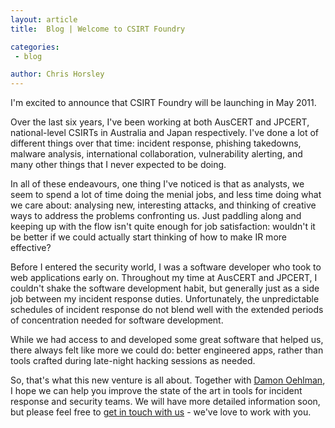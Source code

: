 ```yaml
---
layout: article
title:  Blog | Welcome to CSIRT Foundry

categories:
 - blog

author: Chris Horsley
---
```

I'm excited to announce that CSIRT Foundry will be launching in May 2011.

Over the last six years, I've been working at both AusCERT and JPCERT, national-level CSIRTs in Australia and Japan respectively. I've done a lot of different things over that time: incident response, phishing takedowns, malware analysis, international collaboration, vulnerability alerting, and many other things that I never expected to be doing. 

In all of these endeavours, one thing I've noticed is that as analysts, we seem to spend a lot of time doing the menial jobs, and less time doing what we care about: analysing new, interesting attacks, and thinking of creative ways to address the problems confronting us. Just paddling along and keeping up with the flow isn't quite enough for job satisfaction: wouldn't it be better if we could actually start thinking of how to make IR more effective?

Before I entered the security world, I was a software developer who took to web applications early on. Throughout my time at AusCERT and JPCERT, I couldn't shake the software development habit, but generally just as a side job between my incident response duties. Unfortunately, the unpredictable schedules of incident response do not blend well with the extended periods of concentration needed for software development.

While we had access to and developed some great software that helped us, there always felt like more we could do: better engineered apps, rather than tools crafted during late-night hacking sessions as needed.

So, that's what this new venture is all about. Together with <a href="http://twitter.com/DamonOehlman">Damon Oehlman</a>, I hope we can help you improve the state of the art in tools for incident response and security teams.  We will have more detailed information soon, but please feel free to <a href="/contact/">get in touch with us</a> - we've love to work with you.
